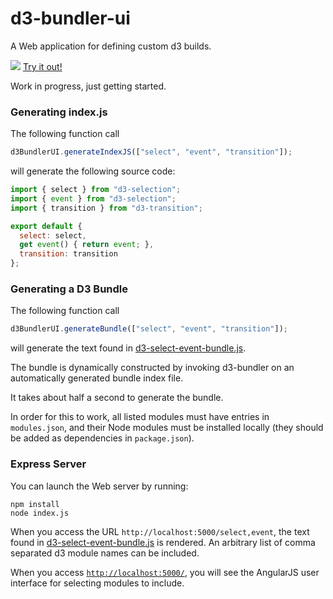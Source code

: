 # d3-bundler-ui
A Web application for defining custom d3 builds.

[![](http://curran.github.io/images/d3-bundler-ui/prototype.png)](https://dry-tundra-5462.herokuapp.com/)
[Try it out!](https://dry-tundra-5462.herokuapp.com/)

Work in progress, just getting started.

### Generating index.js

The following function call

```javascript
d3BundlerUI.generateIndexJS(["select", "event", "transition"]);
```

will generate the following source code:

```javascript
import { select } from "d3-selection";
import { event } from "d3-selection";
import { transition } from "d3-transition";

export default {
  select: select,
  get event() { return event; },
  transition: transition
};
```

### Generating a D3 Bundle

The following function call

```javascript
d3BundlerUI.generateBundle(["select", "event", "transition"]);
```

will generate the text found in [d3-select-event-bundle.js](https://github.com/curran/d3-bundler-ui/blob/master/d3-select-event-bundle.js).

The bundle is dynamically constructed by invoking d3-bundler on an automatically generated bundle index file.

It takes about half a second to generate the bundle.

In order for this to work, all listed modules must have entries in `modules.json`, and their Node modules must be installed locally (they should be added as dependencies in `package.json`).

### Express Server

You can launch the Web server by running:

```
npm install
node index.js
```

When you access the URL `http://localhost:5000/select,event`, the text found in [d3-select-event-bundle.js](https://github.com/curran/d3-bundler-ui/blob/master/d3-select-event-bundle.js) is rendered. An arbitrary list of comma separated d3 module names can be included.

When you access [`http://localhost:5000/`](http://localhost:5000/), you will see the AngularJS user interface for selecting modules to include.
